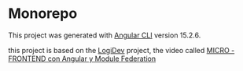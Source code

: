 # Monorepo

This project was generated with [Angular CLI](https://github.com/angular/angular-cli) version 15.2.6. 

this project is based on the [LogiDev](https://www.youtube.com/@LogiDev) project, the video called [MICRO - FRONTEND con Angular y Module Federation](https://www.youtube.com/watch?v=12x2QpDCsfk)